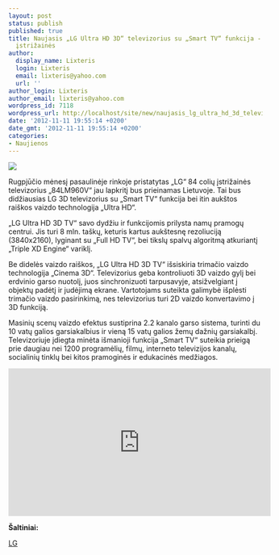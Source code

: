 ```yaml
---
layout: post
status: publish
published: true
title: Naujasis „LG Ultra HD 3D“ televizorius su „Smart TV“ funkcija - net 2,13 metro
  įstrižainės
author:
  display_name: Lixteris
  login: Lixteris
  email: lixteris@yahoo.com
  url: ''
author_login: Lixteris
author_email: lixteris@yahoo.com
wordpress_id: 7118
wordpress_url: http://localhost/site/new/naujasis_lg_ultra_hd_3d_televizorius__net_213_metro_istrizaines/
date: '2012-11-11 19:55:14 +0200'
date_gmt: '2012-11-11 19:55:14 +0200'
categories:
- Naujienos
---
```

<p><div class="imgright"><img src="http://technews.lt/upload/LG 84inch TV_1.jpg"  /></div></p>
<p>
	Rugpjūčio mėnesį pasaulinėje rinkoje pristatytas &bdquo;LG&ldquo; 84 colių įstrižainės televizorius &bdquo;84LM960V&ldquo; jau lapkritį bus prieinamas Lietuvoje. Tai bus didžiausias LG 3D televizorius su &bdquo;Smart TV&ldquo; funkcija bei itin auk&scaron;tos rai&scaron;kos vaizdo technologija &bdquo;Ultra HD&ldquo;.</p>
<p>
	&bdquo;LG Ultra HD 3D TV&ldquo; savo dydžiu ir funkcijomis prilysta namų pramogų centrui. Jis turi 8 mln. ta&scaron;kų, keturis kartus auk&scaron;tesnę rezoliuciją (3840x2160), lyginant su &bdquo;Full HD TV&ldquo;, bei tikslų spalvų algoritmą atkuriantį &bdquo;Triple XD Engine&ldquo; variklį.</p>
<p>
	Be didelės vaizdo rai&scaron;kos, &bdquo;LG Ultra HD 3D TV&ldquo; i&scaron;siskiria trimačio vaizdo technologija &bdquo;Cinema 3D&ldquo;. Televizorius geba kontroliuoti 3D vaizdo gylį bei erdvinio garso nuotolį, juos sinchronizuoti tarpusavyje, atsižvelgiant į objektų padėtį ir judėjimą ekrane. Vartotojams suteikta galimybė i&scaron;plėsti trimačio vaizdo pasirinkimą, nes televizorius turi 2D vaizdo konvertavimo į 3D funkciją.</p>
<p>
	Masinių scenų vaizdo efektus sustiprina 2.2 kanalo garso sistema, turinti du 10 vatų galios garsiakalbius ir vieną 15 vatų galios žemų dažnių garsiakalbį. Televizoriuje įdiegta minėta i&scaron;manioji funkcija &bdquo;Smart TV&ldquo; suteikia prieigą prie daugiau nei 1200 programėlių, filmų, interneto televizijos kanalų, socialinių tinklų bei kitos pramoginės ir edukacinės medžiagos.</p>
<p>
	<iframe allowfullscreen="" frameborder="0" height="293" src="http://www.youtube.com/embed/ip1qQ3sUzrk" width="520"></iframe></p>
<p>
	<strong>&Scaron;altiniai: </strong></p>
<p>
	<a class="ns" href="http://www.lg.com/uk/tvs/lg-84LM960V">LG</a></p>
